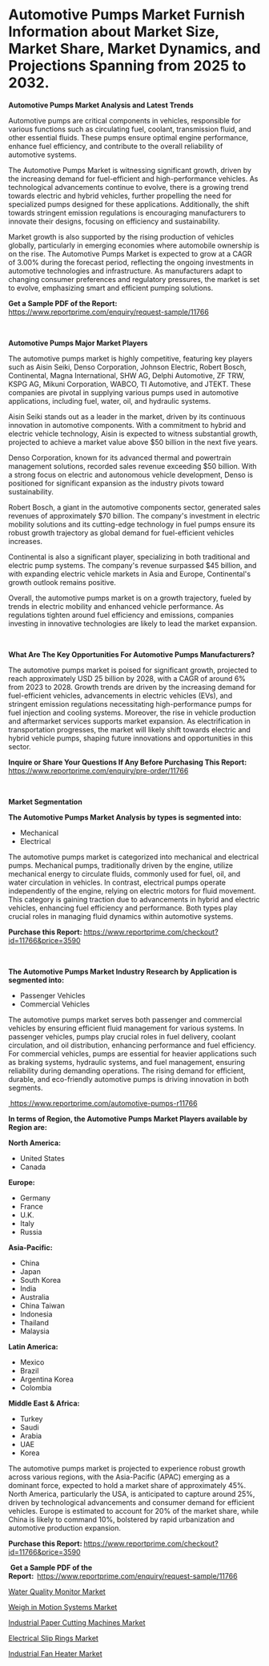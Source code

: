 <p><h1>Automotive Pumps Market Furnish Information about Market Size, Market Share, Market Dynamics, and Projections Spanning from 2025 to 2032.</h1></p><p><strong>Automotive Pumps Market Analysis and Latest Trends</strong></p>
<p><p>Automotive pumps are critical components in vehicles, responsible for various functions such as circulating fuel, coolant, transmission fluid, and other essential fluids. These pumps ensure optimal engine performance, enhance fuel efficiency, and contribute to the overall reliability of automotive systems. </p><p>The Automotive Pumps Market is witnessing significant growth, driven by the increasing demand for fuel-efficient and high-performance vehicles. As technological advancements continue to evolve, there is a growing trend towards electric and hybrid vehicles, further propelling the need for specialized pumps designed for these applications. Additionally, the shift towards stringent emission regulations is encouraging manufacturers to innovate their designs, focusing on efficiency and sustainability.</p><p>Market growth is also supported by the rising production of vehicles globally, particularly in emerging economies where automobile ownership is on the rise. The Automotive Pumps Market is expected to grow at a CAGR of 3.00% during the forecast period, reflecting the ongoing investments in automotive technologies and infrastructure. As manufacturers adapt to changing consumer preferences and regulatory pressures, the market is set to evolve, emphasizing smart and efficient pumping solutions.</p></p>
<p><strong>Get a Sample PDF of the Report:&nbsp;</strong> <a href="https://www.reportprime.com/enquiry/request-sample/11766?utm_campaign=3444&utm_medium=2&utm_source=Github&utm_content=ia&utm_term=17032025&utm_id=automotive-pumps">https://www.reportprime.com/enquiry/request-sample/11766</a></p>
<p>&nbsp;</p>
<p><strong>Automotive Pumps Major Market Players</strong></p>
<p><p>The automotive pumps market is highly competitive, featuring key players such as Aisin Seiki, Denso Corporation, Johnson Electric, Robert Bosch, Continental, Magna International, SHW AG, Delphi Automotive, ZF TRW, KSPG AG, Mikuni Corporation, WABCO, TI Automotive, and JTEKT. These companies are pivotal in supplying various pumps used in automotive applications, including fuel, water, oil, and hydraulic systems.</p><p>Aisin Seiki stands out as a leader in the market, driven by its continuous innovation in automotive components. With a commitment to hybrid and electric vehicle technology, Aisin is expected to witness substantial growth, projected to achieve a market value above $50 billion in the next five years.</p><p>Denso Corporation, known for its advanced thermal and powertrain management solutions, recorded sales revenue exceeding $50 billion. With a strong focus on electric and autonomous vehicle development, Denso is positioned for significant expansion as the industry pivots toward sustainability.</p><p>Robert Bosch, a giant in the automotive components sector, generated sales revenues of approximately $70 billion. The company's investment in electric mobility solutions and its cutting-edge technology in fuel pumps ensure its robust growth trajectory as global demand for fuel-efficient vehicles increases.</p><p>Continental is also a significant player, specializing in both traditional and electric pump systems. The company's revenue surpassed $45 billion, and with expanding electric vehicle markets in Asia and Europe, Continental's growth outlook remains positive.</p><p>Overall, the automotive pumps market is on a growth trajectory, fueled by trends in electric mobility and enhanced vehicle performance. As regulations tighten around fuel efficiency and emissions, companies investing in innovative technologies are likely to lead the market expansion.</p></p>
<p>&nbsp;</p>
<p><strong>What Are The Key Opportunities For Automotive Pumps Manufacturers?</strong></p>
<p><p>The automotive pumps market is poised for significant growth, projected to reach approximately USD 25 billion by 2028, with a CAGR of around 6% from 2023 to 2028. Growth trends are driven by the increasing demand for fuel-efficient vehicles, advancements in electric vehicles (EVs), and stringent emission regulations necessitating high-performance pumps for fuel injection and cooling systems. Moreover, the rise in vehicle production and aftermarket services supports market expansion. As electrification in transportation progresses, the market will likely shift towards electric and hybrid vehicle pumps, shaping future innovations and opportunities in this sector.</p></p>
<p><strong>Inquire or Share Your Questions If Any Before Purchasing This Report:</strong> <a href="https://www.reportprime.com/enquiry/pre-order/11766?utm_campaign=3444&utm_medium=2&utm_source=Github&utm_content=ia&utm_term=17032025&utm_id=automotive-pumps">https://www.reportprime.com/enquiry/pre-order/11766</a></p>
<p>&nbsp;</p>
<p><strong>Market Segmentation</strong></p>
<p><strong>The Automotive Pumps Market Analysis by types is segmented into:</strong></p>
<p><ul><li>Mechanical</li><li>Electrical</li></ul></p>
<p><p>The automotive pumps market is categorized into mechanical and electrical pumps. Mechanical pumps, traditionally driven by the engine, utilize mechanical energy to circulate fluids, commonly used for fuel, oil, and water circulation in vehicles. In contrast, electrical pumps operate independently of the engine, relying on electric motors for fluid movement. This category is gaining traction due to advancements in hybrid and electric vehicles, enhancing fuel efficiency and performance. Both types play crucial roles in managing fluid dynamics within automotive systems.</p></p>
<p><strong>Purchase this Report:&nbsp;</strong><a href="https://www.reportprime.com/checkout?id=11766&price=3590&utm_campaign=3444&utm_medium=2&utm_source=Github&utm_content=ia&utm_term=17032025&utm_id=automotive-pumps">https://www.reportprime.com/checkout?id=11766&price=3590</a></p>
<p>&nbsp;</p>
<p><strong>The Automotive Pumps Market Industry Research by Application is segmented into:</strong></p>
<p><ul><li>Passenger Vehicles</li><li>Commercial Vehicles</li></ul></p>
<p><p>The automotive pumps market serves both passenger and commercial vehicles by ensuring efficient fluid management for various systems. In passenger vehicles, pumps play crucial roles in fuel delivery, coolant circulation, and oil distribution, enhancing performance and fuel efficiency. For commercial vehicles, pumps are essential for heavier applications such as braking systems, hydraulic systems, and fuel management, ensuring reliability during demanding operations. The rising demand for efficient, durable, and eco-friendly automotive pumps is driving innovation in both segments.</p></p>
<p><a href="https://www.reportprime.com/automotive-pumps-r11766?utm_campaign=3444&utm_medium=2&utm_source=Github&utm_content=ia&utm_term=17032025&utm_id=automotive-pumps">&nbsp;https://www.reportprime.com/automotive-pumps-r11766</a></p>
<p><strong>In terms of Region, the Automotive Pumps Market Players available by Region are:</strong></p>
<p>
    <p> <strong> North America: </strong>
        <ul>
            <li>United States</li>
            <li>Canada</li>
        </ul>
        </p> 
    <p> <strong> Europe: </strong>
        <ul>
            <li>Germany</li>
            <li>France</li>
            <li>U.K.</li>
            <li>Italy</li>
            <li>Russia</li>
        </ul>
        </p> 
    <p> <strong> Asia-Pacific: </strong>
        <ul>
            <li>China</li>
            <li>Japan</li>
            <li>South Korea</li>
            <li>India</li>
            <li>Australia</li>
            <li>China Taiwan</li>
            <li>Indonesia</li>
            <li>Thailand</li>
            <li>Malaysia</li>
        </ul>
        </p> 
    <p> <strong> Latin America: </strong>
        <ul>
            <li>Mexico</li>
            <li>Brazil</li>
            <li>Argentina Korea</li>
            <li>Colombia</li>
        </ul>
        </p> 
    <p> <strong> Middle East & Africa: </strong>
        <ul>
            <li>Turkey</li>
            <li>Saudi</li>
            <li>Arabia</li>
            <li>UAE</li>
            <li>Korea</li>
        </ul>
    </p>
    </p>
<p><p>The automotive pumps market is projected to experience robust growth across various regions, with the Asia-Pacific (APAC) emerging as a dominant force, expected to hold a market share of approximately 45%. North America, particularly the USA, is anticipated to capture around 25%, driven by technological advancements and consumer demand for efficient vehicles. Europe is estimated to account for 20% of the market share, while China is likely to command 10%, bolstered by rapid urbanization and automotive production expansion.</p></p>
<p><strong>Purchase this Report: </strong><a href="https://www.reportprime.com/checkout?id=11766&price=3590&utm_campaign=3444&utm_medium=2&utm_source=Github&utm_content=ia&utm_term=17032025&utm_id=automotive-pumps">https://www.reportprime.com/checkout?id=11766&price=3590</a></p>
<p>&nbsp;<strong>Get a Sample PDF of the Report:&nbsp;&nbsp;</strong><a href="https://www.reportprime.com/enquiry/request-sample/11766?utm_campaign=3444&utm_medium=2&utm_source=Github&utm_content=ia&utm_term=17032025&utm_id=automotive-pumps">https://www.reportprime.com/enquiry/request-sample/11766</a></p>
<p><strong></strong></p>
<p><p><a href="https://www.linkedin.com/pulse/water-quality-monitor-market-overview-regional-outlook-dpste?utm_campaign=3444&utm_medium=2&utm_source=Github&utm_content=ia&utm_term=17032025&utm_id=automotive-pumps">Water Quality Monitor Market</a></p><p><a href="https://www.linkedin.com/pulse/projected-revenue-market-growth-weigh-motion-systems-industry-dsa1e?utm_campaign=3444&utm_medium=2&utm_source=Github&utm_content=ia&utm_term=17032025&utm_id=automotive-pumps">Weigh in Motion Systems Market</a></p><p><a href="https://www.linkedin.com/pulse/market-forecasting-change-global-industrial-paper-cutting-machines-qahke?utm_campaign=3444&utm_medium=2&utm_source=Github&utm_content=ia&utm_term=17032025&utm_id=automotive-pumps">Industrial Paper Cutting Machines Market</a></p><p><a href="https://www.linkedin.com/pulse/global-electrical-slip-rings-market-analysis-explosive-growth-trends-mt35e?utm_campaign=3444&utm_medium=2&utm_source=Github&utm_content=ia&utm_term=17032025&utm_id=automotive-pumps">Electrical Slip Rings Market</a></p><p><a href="https://www.linkedin.com/pulse/analysis-current-state-future-growth-potential-industrial-ss1ge?utm_campaign=3444&utm_medium=2&utm_source=Github&utm_content=ia&utm_term=17032025&utm_id=automotive-pumps">Industrial Fan Heater Market</a></p></p>
